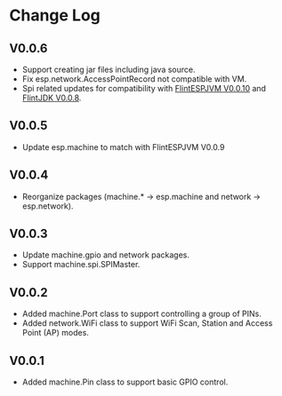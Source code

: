 # Change Log
## V0.0.6
- Support creating jar files including java source.
- Fix esp.network.AccessPointRecord not compatible with VM.
- Spi related updates for compatibility with [FlintESPJVM V0.0.10](https://github.com/FlintVN/FlintESPJVM/releases/tag/V0.0.10) and [FlintJDK V0.0.8](https://github.com/FlintVN/FlintJDK/releases/tag/V0.0.8).
## V0.0.5
- Update esp.machine to match with FlintESPJVM V0.0.9
## V0.0.4
- Reorganize packages (machine.* -> esp.machine and network -> esp.network).
## V0.0.3
- Update machine.gpio and network packages.
- Support machine.spi.SPIMaster.
## V0.0.2
- Added machine.Port class to support controlling a group of PINs.
- Added network.WiFi class to support WiFi Scan, Station and Access Point (AP) modes.
## V0.0.1
- Added machine.Pin class to support basic GPIO control.